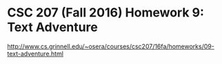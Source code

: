 # CSC 207 (Fall 2016) Homework 9: Text Adventure

http://www.cs.grinnell.edu/~osera/courses/csc207/16fa/homeworks/09-text-adventure.html
